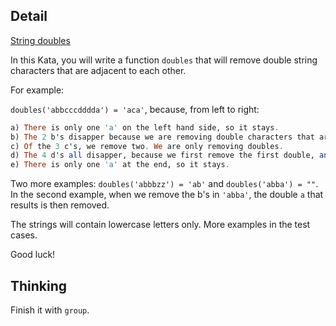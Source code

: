 ## Detail

[String doubles](https://www.codewars.com/kata/string-doubles/train/haskell)

In this Kata, you will write a function `doubles` that will remove double string characters that are adjacent to each other.

For example:

`doubles('abbcccdddda') = 'aca'`, because, from left to right:

```haskell
a) There is only one 'a' on the left hand side, so it stays.
b) The 2 b's disapper because we are removing double characters that are adjacent. 
c) Of the 3 c's, we remove two. We are only removing doubles. 
d) The 4 d's all disapper, because we first remove the first double, and again we remove the second double.
e) There is only one 'a' at the end, so it stays.
```

Two more examples: `doubles('abbbzz') = 'ab'` and `doubles('abba') = ""`. In the second example, when we remove the b's in `'abba'`, the double `a` that results is then removed.

The strings will contain lowercase letters only. More examples in the test cases. 

Good luck!

## Thinking

Finish it with `group`.
